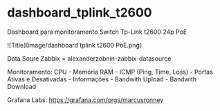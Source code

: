 # dashboard_tplink_t2600
Dashboard para monitoramento Switch Tp-Link t2600 24p PoE

![Title](image/dashboard tplink t2600 PoE.png)

Data Soure Zabbix = alexanderzobnin-zabbix-datasource

Monitoramento: CPU - Memória RAM - ICMP (Ping, Time, Loss) - Portas Ativas e Desativadas - Informações - Bandwith Upload - Bandwith Download

Grafana Labs: https://grafana.com/orgs/marcusronney
